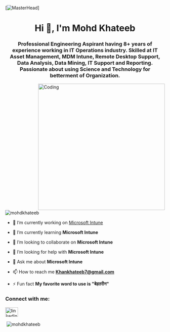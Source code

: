 [![MasterHead](https://media.dev.to/cdn-cgi/image/width=1000,height=420,fit=cover,gravity=auto,format=auto/https%3A%2F%2Fdev-to-uploads.s3.amazonaws.com%2Fuploads%2Farticles%2F7j8s2h4erdejm82dyyn7.png)]
<h1 align="center">Hi 👋, I'm Mohd Khateeb</h1>
<h3 align="center">Professional Engineering Aspirant having 8+ years of experience working in IT Operations industry. Skilled at IT Asset Management, MDM Intune, Remote Desktop Support, Data Analysis, Data Mining, IT Support and Reporting. Passionate about using Science and Technology for betterment of Organization.</h3>
<img align="right" alt="Coding" width="400" src="https://www.akashpixel.com/wp-content/uploads/2020/06/akashpixel-skills.gif">
<p align="left"> <img src="https://komarev.com/ghpvc/?username=mohdkhateeb&label=Profile%20views&color=0e75b6&style=flat" alt="mohdkhateeb" /> </p>

- 🔭 I’m currently working on [Microsoft Intune](https://onedrive.live.com/edit?id=1190A9CFC8057ACB!7864&resid=1190A9CFC8057ACB!7864&ithint=file%2cdocx&ct=1707835504211&wdOrigin=OFFICECOM-WEB.MAIN.EDGEWORTH&wdPreviousSessionSrc=HarmonyWeb&wdPreviousSession=670b7601-7f3b-44a1-98cf-e31d995a6e7d&wdo=2&cid=1190a9cfc8057acb)

- 🌱 I’m currently learning **Microsoft Intune**

- 👯 I’m looking to collaborate on **Microsoft Intune**

- 🤝 I’m looking for help with **Microsoft Intune**

- 💬 Ask me about **Microsoft Intune**

- 📫 How to reach me **Khankhateeb7@gmail.com**

- ⚡ Fun fact **My favorite word to use is "बेहतरीन"**

<h3 align="left">Connect with me:</h3>
<p align="left">
<a href="https://linkedin.com/in/linkedin.com/in/mohd khateeb/" target="blank"><img align="center" src="https://raw.githubusercontent.com/rahuldkjain/github-profile-readme-generator/master/src/images/icons/Social/linked-in-alt.svg" alt="linkedin.com/in/mohd khateeb/" height="30" width="40" /></a>
</p>

<p>&nbsp;<img align="center" src="https://github-readme-stats.vercel.app/api?username=mohdkhateeb&show_icons=true&locale=en" alt="mohdkhateeb" /></p>
